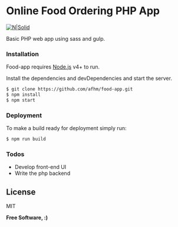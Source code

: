 # Online Food Ordering PHP App

[![N|Solid](https://viewen.com/wp-content/uploads/2018/02/php.gif)](http://php.net/)

Basic PHP web app using sass and gulp.

### Installation

Food-app requires [Node.js](https://nodejs.org/) v4+ to run.

Install the dependencies and devDependencies and start the server.

```sh
$ git clone https://github.com/afhm/food-app.git
$ npm install
$ npm start
```



### Deployment

To make a build ready for deployment simply run:

```sh
$ npm run build 
```



### Todos

 - Develop front-end UI
 - Write the php backend

License
----

MIT


**Free Software, :)**
